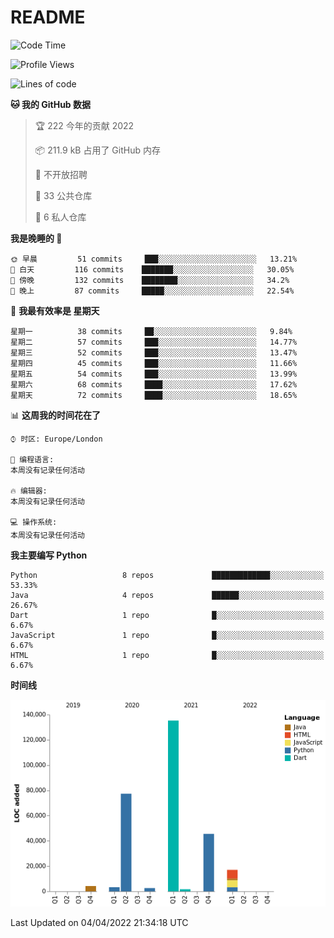 # README

<!--START_SECTION:waka-->
![Code Time](http://img.shields.io/badge/Code%20Time-0%20secs-blue)

![Profile Views](http://img.shields.io/badge/%E4%B8%AA%E4%BA%BA%E5%B0%81%E9%9D%A2%E8%A7%82%E7%9C%8B%E6%AC%A1%E6%95%B0-0-blue)

![Lines of code](https://img.shields.io/badge/%E4%BB%8E%E3%80%8C%E4%BD%A0%E5%A5%BD%E4%B8%96%E7%95%8C%E3%80%8D%E6%88%91%E5%B7%B2%E7%BB%8F%E5%86%99%E4%BA%86-287%20Thousand%20%E8%A1%8C%E4%BB%A3%E7%A0%81-blue)

**🐱 我的 GitHub 数据** 

> 🏆 222 今年的贡献 2022
 > 
> 📦 211.9 kB 占用了 GitHub 内存 
 > 
> 🚫 不开放招聘
 > 
> 📜 33 公共仓库 
 > 
> 🔑 6 私人仓库  
 > 
**我是晚睡的 🦉** 

```text
🌞 早晨         51 commits     ███░░░░░░░░░░░░░░░░░░░░░░   13.21% 
🌆 白天         116 commits    ███████░░░░░░░░░░░░░░░░░░   30.05% 
🌃 傍晚         132 commits    ████████░░░░░░░░░░░░░░░░░   34.2% 
🌙 晚上         87 commits     █████░░░░░░░░░░░░░░░░░░░░   22.54%

```
📅 **我最有效率是 星期天** 

```text
星期一          38 commits     ██░░░░░░░░░░░░░░░░░░░░░░░   9.84% 
星期二          57 commits     ███░░░░░░░░░░░░░░░░░░░░░░   14.77% 
星期三          52 commits     ███░░░░░░░░░░░░░░░░░░░░░░   13.47% 
星期四          45 commits     ███░░░░░░░░░░░░░░░░░░░░░░   11.66% 
星期五          54 commits     ███░░░░░░░░░░░░░░░░░░░░░░   13.99% 
星期六          68 commits     ████░░░░░░░░░░░░░░░░░░░░░   17.62% 
星期天          72 commits     ████░░░░░░░░░░░░░░░░░░░░░   18.65%

```


📊 **这周我的时间花在了** 

```text
⌚︎ 时区: Europe/London

💬 编程语言: 
本周没有记录任何活动

🔥 编辑器: 
本周没有记录任何活动

💻 操作系统: 
本周没有记录任何活动

```

**我主要编写 Python** 

```text
Python                   8 repos             █████████████░░░░░░░░░░░░   53.33% 
Java                     4 repos             ██████░░░░░░░░░░░░░░░░░░░   26.67% 
Dart                     1 repo              █░░░░░░░░░░░░░░░░░░░░░░░░   6.67% 
JavaScript               1 repo              █░░░░░░░░░░░░░░░░░░░░░░░░   6.67% 
HTML                     1 repo              █░░░░░░░░░░░░░░░░░░░░░░░░   6.67%

```


**时间线**

![Chart not found](https://raw.githubusercontent.com/XeonHis/XeonHis/main/charts/bar_graph.png) 


 Last Updated on 04/04/2022 21:34:18 UTC
<!--END_SECTION:waka-->
